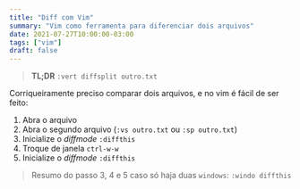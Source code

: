 ```yaml
---
title: "Diff com Vim"
summary: "Vim como ferramenta para diferenciar dois arquivos"
date: 2021-07-27T10:00:00-03:00
tags: ["vim"]
draft: false
---
```


> **TL;DR** ``:vert diffsplit outro.txt``

Corriqueiramente preciso comparar dois arquivos, e no vim é fácil de ser feito:

1. Abra o arquivo
2. Abra o segundo arquivo (``:vs outro.txt`` ou ``:sp outro.txt``)
3. Inicialize o *diffmode* ``:diffthis``
4. Troque de janela `ctrl-w-w`
5. Inicialize o *diffmode* ``:diffthis``

> Resumo do passo 3, 4 e 5 caso só haja duas `windows`: ``:windo diffthis``
